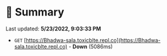 # 📖 Summary
Last updated: **5/23/2022, 9:03:33 PM**

- `GET` [https://Bhadwa-sala.toxicblte.repl.co](https://Bhadwa-sala.toxicblte.repl.co) - **Down** (5086ms)
